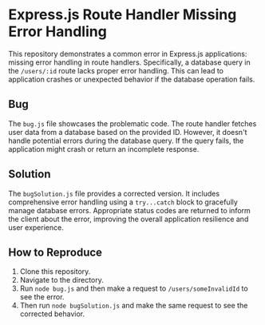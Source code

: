 # Express.js Route Handler Missing Error Handling

This repository demonstrates a common error in Express.js applications: missing error handling in route handlers.  Specifically, a database query in the `/users/:id` route lacks proper error handling.  This can lead to application crashes or unexpected behavior if the database operation fails.

## Bug

The `bug.js` file showcases the problematic code. The route handler fetches user data from a database based on the provided ID. However, it doesn't handle potential errors during the database query.  If the query fails, the application might crash or return an incomplete response.

## Solution

The `bugSolution.js` file provides a corrected version.  It includes comprehensive error handling using a `try...catch` block to gracefully manage database errors.  Appropriate status codes are returned to inform the client about the error, improving the overall application resilience and user experience.

## How to Reproduce

1. Clone this repository.
2. Navigate to the directory.
3. Run `node bug.js` and then make a request to `/users/someInvalidId` to see the error.
4. Then run `node bugSolution.js` and make the same request to see the corrected behavior.